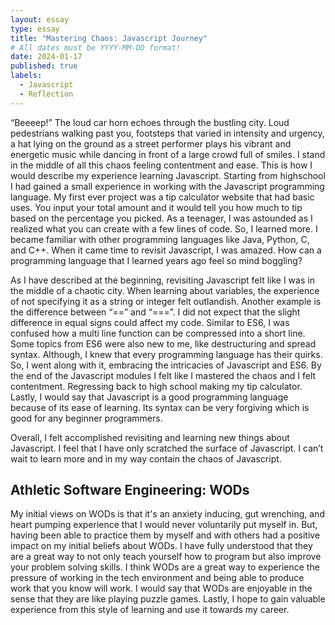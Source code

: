 ```yaml
---
layout: essay
type: essay
title: "Mastering Chaos: Javascript Journey"
# All dates must be YYYY-MM-DD format!
date: 2024-01-17
published: true
labels:
  - Javascript
  - Reflection
---
```



“Beeeep!” The loud car horn echoes through the bustling city. Loud pedestrians walking past you, footsteps that varied in intensity and urgency, a hat lying on the ground as a street performer plays his vibrant and energetic music while dancing in front of a large crowd full of smiles. I stand in the middle of all this chaos feeling contentment and ease. This is how I would describe my experience learning Javascript. Starting from highschool I had gained a small experience in working with the Javascript programming language. My first ever project was a tip calculator website that had basic uses. You input your total amount and it would tell you how much to tip based on the percentage you picked. As a teenager, I was astounded as I realized what you can create with a few lines of code. So, I learned more. I became familiar with other programming languages like Java, Python, C, and C++. When it came time to revisit Javascript, I was amazed. How can a programming language that I learned years ago feel so mind boggling?

As I have described at the beginning, revisiting Javascript felt like I was in the middle of a chaotic city. When learning about variables, the experience of not specifying it as a string or integer felt outlandish. Another example is the difference between “==” and “===”. I did not expect that the slight difference in equal signs could affect my code. Similar to ES6, I was confused how a multi line function can be compressed into a short line. Some topics from ES6 were also new to me, like destructuring and spread syntax. Although, I knew that every programming language has their quirks. So, I went along with it, embracing the intricacies of Javascript and ES6. By the end of the Javascript modules I felt like I mastered the chaos and I felt contentment. Regressing back to high school making my tip calculator. Lastly, I would say that Javascript is a good programming language because of its ease of learning. Its syntax can be very forgiving which is good for any beginner programmers.

Overall, I felt accomplished revisiting and learning new things about Javascript. I feel that I have only scratched the surface of Javascript. I can’t wait to learn more and in my way contain the chaos of Javascript.



## Athletic Software Engineering: WODs

My initial views on WODs is that it's an anxiety inducing, gut wrenching, and heart pumping experience that I would never voluntarily put myself in. But, having been able to practice them by myself and with others had a positive impact on my initial beliefs about WODs. I have fully understood that they are a great way to not only teach yourself how to program but also improve your problem solving skills. I think WODs are a great way to experience the pressure of working in the tech environment and being able to produce work that you know will work. I would say that WODs are enjoyable in the sense that they are like playing puzzle games. Lastly, I hope to gain valuable experience from this style of learning and use it towards my career.
